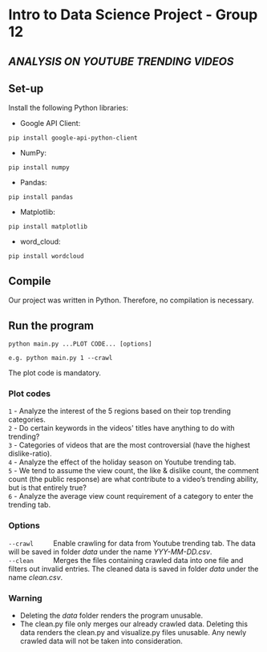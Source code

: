 # Intro to Data Science Project - Group 12
## _ANALYSIS ON YOUTUBE TRENDING VIDEOS_

## Set-up
Install the following Python libraries:
- Google API Client: 
```
pip install google-api-python-client
```
- NumPy:
```
pip install numpy
```
- Pandas:
```
pip install pandas
```
- Matplotlib:
```
pip install matplotlib
```
- word_cloud:
```
pip install wordcloud
```

## Compile

Our project was written in Python. Therefore, no compilation is necessary.

## Run the program

```
python main.py ...PLOT CODE... [options]

e.g. python main.py 1 --crawl
```
The plot code is mandatory.
### Plot codes
```1``` - Analyze the interest of the 5 regions based on their top trending categories.  
```2``` - Do certain keywords in the videos' titles have anything to do with trending?  
```3``` - Categories of videos that are the most controversial (have the highest dislike-ratio).  
```4``` - Analyze the effect of the holiday season on Youtube trending tab.  
```5``` - We tend to assume the view count, the like & dislike count, the comment count (the public response) are what contribute to a video’s trending ability, but is that entirely true?  
```6``` - Analyze the average view count requirement of a category to enter the trending tab.
### Options
```--crawl```
&nbsp;&nbsp;&nbsp;&nbsp;&nbsp;&nbsp;&nbsp;&nbsp; Enable crawling for data from Youtube trending tab. The data will be saved in folder *data* under the name *YYY-MM-DD.csv*.  
```--clean```
&nbsp;&nbsp;&nbsp;&nbsp;&nbsp;&nbsp;&nbsp;&nbsp; Merges the files containing crawled data into one file and filters out invalid entries. The cleaned data is saved in folder *data* under the name *clean.csv*.

### Warning
- Deleting the *data* folder renders the program unusable.
- The clean.py file only merges our already crawled data. Deleting this data renders the clean.py and visualize.py files unusable. Any newly crawled data will not be taken into consideration.
